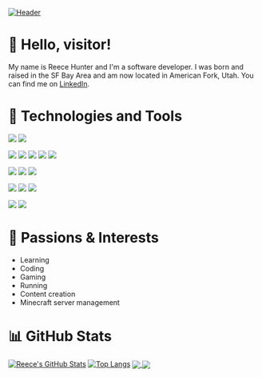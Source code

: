 [![Header](https://i.imgur.com/OhEte8A.png<OWNER>/<OWNER>/readme_header.png "Header")](https://github.com/reecehunter)

# 👋 Hello, visitor!
My name is Reece Hunter and I'm a software developer. I was born and raised in the SF Bay Area and am now located in American Fork, Utah. You can find me on <a href="https://linkedin.com/in/reecehunt3r" target="_blank" rel="noreferrer">LinkedIn</a>.

# 🔧 Technologies and Tools
![](https://img.shields.io/badge/Editor-VS_Code-4285F4?style=flat&logo=data:image/svg%2bxml;base64,<BASE64_DATA>)
![](https://img.shields.io/badge/Editor-IntelliJ_IDEA-4285F4?style=flat&logo=data:image/svg%2bxml;base64,<BASE64_DATA>)

![](https://img.shields.io/badge/Code-JavaScript-4285F4?style=flat&logo=data:image/svg%2bxml;base64,<BASE64_DATA>)
![](https://img.shields.io/badge/Code-HTML-4285F4?style=flat&logo=data:image/svg%2bxml;base64,<BASE64_DATA>)
![](https://img.shields.io/badge/Code-CSS-4285F4?style=flat&logo=data:image/svg%2bxml;base64,<BASE64_DATA>)
![](https://img.shields.io/badge/Code-Python-4285F4?style=flat&logo=data:image/svg%2bxml;base64,<BASE64_DATA>)
![](https://img.shields.io/badge/Code-Java-4285F4?style=flat&logo=data:image/svg%2bxml;base64,<BASE64_DATA>)

![](https://img.shields.io/badge/Framework-React-4285F4?style=flat&logo=data:image/svg%2bxml;base64,<BASE64_DATA>)
![](https://img.shields.io/badge/Framework-Express-4285F4?style=flat&logo=data:image/svg%2bxml;base64,<BASE64_DATA>)
![](https://img.shields.io/badge/Framework-Flask-4285F4?style=flat&logo=data:image/svg%2bxml;base64,<BASE64_DATA>)

![](https://img.shields.io/badge/Database-MySQL-4285F4?style=flat&logo=data:image/svg%2bxml;base64,<BASE64_DATA>)
![](https://img.shields.io/badge/Database-MongoDB-4285F4?style=flat&logo=data:image/svg%2bxml;base64,<BASE64_DATA>)
![](https://img.shields.io/badge/Database-Redis-4285F4?style=flat&logo=data:image/svg%2bxml;base64,<BASE64_DATA>)

![](https://img.shields.io/badge/AWS-S3-4285F4?style=flat&logo=data:image/svg%2bxml;base64,<BASE64_DATA>)
![](https://img.shields.io/badge/AWS-CloudFront-4285F4?style=flat&logo=data:image/svg%2bxml;base64,<BASE64_DATA>)

# 👀 Passions & Interests
- Learning
- Coding
- Gaming
- Running
- Content creation
- Minecraft server management

# 📊 GitHub Stats
[![Reece's GitHub Stats](https://github-readme-stats.vercel.app/api?username=reecehunter&hide=issues&count_private=true&show_icons=true)](https://github.com/reecehunter) [![Top Langs](https://github-readme-stats.vercel.app/api/top-langs/?username=reecehunter&hide=solidity&layout=compact)](https://github.com/reecehunter)
<a href="https://github.com/reecehunter/minelist">
  <img align="center" src="https://github-readme-stats.vercel.app/api/pin/?username=reecehunter&repo=minelist" />
</a>
<a href="https://github.com/reecehunter/youtube">
  <img align="center" src="https://github-readme-stats.vercel.app/api/pin/?username=reecehunter&repo=youtube" />
</a>
